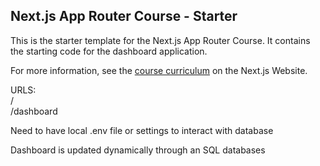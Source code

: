 ## Next.js App Router Course - Starter

This is the starter template for the Next.js App Router Course. It contains the starting code for the dashboard application.

For more information, see the [course curriculum](https://nextjs.org/learn) on the Next.js Website.

URLS: \
/ \
/dashboard

Need to have local .env file or settings to interact with database

Dashboard is updated dynamically through an SQL databases